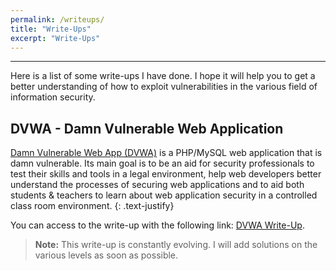 ```yaml
---
permalink: /writeups/
title: "Write-Ups"
excerpt: "Write-Ups"
---
```


---
Here is a list of some write-ups I have done. I hope it will help you to get a better understanding of how to exploit vulnerabilities in the various field of information security.

## DVWA - Damn Vulnerable Web Application

[Damn Vulnerable Web App (DVWA)](https://github.com/ethicalhack3r/DVWA) is a PHP/MySQL web application that is damn vulnerable. Its main goal is to be an aid for security professionals to test their skills and tools in a legal environment, help web developers better understand the processes of securing web applications and to aid both students & teachers to learn about web application security in a controlled class room environment.
{: .text-justify}

You can access to the write-up with the following link: [DVWA Write-Up](/writeups/dvwa/installation/).

>**Note:** This write-up is constantly evolving. I will add solutions on the various levels as soon as possible.


